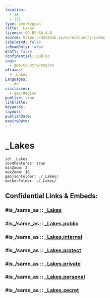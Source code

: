 ```yaml
---
location:
  - 14
  - 121
type: geo-Region
title: _Lakes
license: CC BY-SA 4.0
source: https://datahub.io/core/country-codes
isDeleted: false
isReadOnly: false
draft: false
confidential: public
tags:
  - geo/Country/Region
aliases:
  - _Lakes
Languages:
  - de
cssclasses:
  - geo-Region
publish: true
linkTitle:
keywords:
layout:
publishDate:
expiryDate:
---
```


# _Lakes

```leaflet
id: _Lakes
zoomFeatures: true 
minZoom: 2 
maxZoom: 18
geojsonFolder: ./_Lakes/
markerFolder: ./_Lakes/
```


## Confidential Links & Embeds: 

### #is_/same_as :: [_Lakes](/_Standards/Earth/Continent/Asia/Asia~South~East/Malay_Archipelago/Philippines/Regions~Philippines/Batangas/_Lakes.md) 

### #is_/same_as :: [_Lakes.public](/_public/Earth/Continent/Asia/Asia~South~East/Malay_Archipelago/Philippines/Regions~Philippines/Batangas/_Lakes.public.md) 

### #is_/same_as :: [_Lakes.internal](/_internal/Earth/Continent/Asia/Asia~South~East/Malay_Archipelago/Philippines/Regions~Philippines/Batangas/_Lakes.internal.md) 

### #is_/same_as :: [_Lakes.protect](/_protect/Earth/Continent/Asia/Asia~South~East/Malay_Archipelago/Philippines/Regions~Philippines/Batangas/_Lakes.protect.md) 

### #is_/same_as :: [_Lakes.private](/_private/Earth/Continent/Asia/Asia~South~East/Malay_Archipelago/Philippines/Regions~Philippines/Batangas/_Lakes.private.md) 

### #is_/same_as :: [_Lakes.personal](/_personal/Earth/Continent/Asia/Asia~South~East/Malay_Archipelago/Philippines/Regions~Philippines/Batangas/_Lakes.personal.md) 

### #is_/same_as :: [_Lakes.secret](/_secret/Earth/Continent/Asia/Asia~South~East/Malay_Archipelago/Philippines/Regions~Philippines/Batangas/_Lakes.secret.md)

